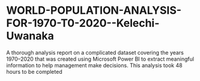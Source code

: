 # WORLD-POPULATION-ANALYSIS-FOR-1970-T0-2020--Kelechi-Uwanaka
A thorough analysis report on a complicated dataset covering the years 1970–2020 that was created using Microsoft Power BI to extract meaningful information to help management make decisions. This analysis took 48 hours to be completed
